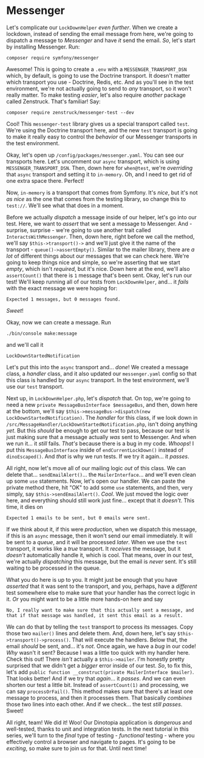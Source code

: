 # Messenger

Let's complicate our `LockDownHelper` *even further*. When we create a lockdown, instead of sending the email message from here, we're going to dispatch a message to *Messenger* and have *it* send the email. *So*, let's start by installing Messenger. Run:

```terminal
composer require symfony/messenger
```

Awesome! This is going to create a `.env` with a `MESSENGER_TRANSPORT_DSN` which, by default, is going to use the Doctrine transport. It doesn't matter which transport you use - Doctrine, Redis, etc. And as you'll see in the test environment, we're not actually going to send to *any* transport, so it won't really matter. To make testing *easier*, let's also require *another* package called Zenstruck. That's familiar! Say:

```terminal
composer require zenstruck/messenger-test --dev
```

Cool! This `messenger-test` library gives us a special transport called `test`. We're using the Doctrine transport here, and the new `test` transport is going to make it really easy to control the *behavior* of our Messenger transports in the test environment.

Okay, let's open up `/config/packages/messenger.yaml`. You can see our transports here. Let's uncomment our `async` transport, which is using `MESSENGER_TRANSPORT_DSN`. Then, down here for `when@test`, we're *overriding* that `async` transport and setting it to `in-memory`. Oh, and I need to get rid of one extra space there. Perfect!

Now, `in-memory` is a transport that comes from Symfony. It's *nice*, but it's not *as nice* as the one that comes from the testing library, so change this to `test://`. We'll see what that does in a moment.

Before we actually *dispatch* a message inside of our helper, let's go into our test. Here, we want to *assert* that we sent a message to Messenger. And - surprise, surprise - we're going to use another trait called `InteractsWithMessenger`. Then, down here, right before we call the method, we'll say `$this->transport()->` and we'll just give it the name of the transport - `queue()->assertEmpty()`. Similar to the mailer library, there are *a lot* of different things about our messages that we can check here. We're going to keep things nice and simple, so we're asserting that we start *empty*, which isn't *required*, but it's nice. Down here at the end, we'll also `assertCount()` that there is `1` message that's been sent. Okay, let's run our test! We'll keep running all of our tests from `LockDownHelper`, and... it *fails* with the exact message we were hoping for:

`Expected 1 messages, but 0 messages found.`

*Sweet*!

Okay, now we can create a message. Run

```terminal
./bin/console make:message
```
and we'll call it

```
LockDownStartedNotification
```

Let's put this into the `async` transport and... *done*! We created a message class, a *handler* class, and it also updated our `messenger.yaml` config so that this class is handled by our `async` transport. In the test environment, we'll use our `test` transport.

Next up, in `LockDownHelper.php`, let's *dispatch* that. On top, we're going to need a new `private MessageBusInterface $messageBus`, and then, down here at the bottom, we'll say `$this->messageBus->dispatch(new LockDownStartedNotification)`. The *handler* for this class, if we look down in `/src/MessageHandler/LockDownStartedNotification.php`, isn't doing anything *yet*. But this *should* be enough to get our test to pass, because our test is just making sure that a message actually *was* sent to Messenger. And when we run it... it *still* fails. *That's* because there is a bug in my code. *Whoops*! I put this `MessageBusInterface` inside of `endCurrentLockDown()` instead of `dinoEscaped()`. And *that* is why we run tests. If we try it again... it *passes*.

All right, now let's move all of our mailing logic *out* of this class. We can delete that... `sendEmailAlert()`... the `MailerInterface`... and we'll even clean up some `use` statements. Now, let's open our handler. We can paste the private method there, hit "OK" to add some `use` statements, and then, very simply, say `$this->sendEmailAlert()`. *Cool*. We just moved the logic over here, and everything should still work just fine... except that it *doesn't*. This time, it dies on

`Expected 1 emails to be sent, but 0 emails were sent.`

If we think about it, if this were *production*, when we dispatch this message, if this is an `async` message, then it won't send our email immediately. It will be sent to a *queue*, and it will be processed *later*. When we use the `test` transport, it works like a *true* transport. It *receives* the message, but it *doesn't* automatically handle it, which is cool. That means, over in our test, we're actually *dispatching* this message, but the email is *never* sent. It's still waiting to be processed in the queue.

What you do here is up to you. It might just be enough that you have *asserted* that it was sent to the transport, and you, perhaps, have a *different* test somewhere else to make sure that your handler has the correct logic in it. *Or* you might want to be a little more hands-on here and say 

`No, I really want to make sure that this actually sent a message, and that if that message was handled, it sent this email as a result.`

We can do that by telling the `test` transport to process its messages. Copy those two `mailer()` lines and delete them. And, down here, let's say `$this->transport()->process()`. That will execute the handlers. Below that, the email *should* be sent, and... it's *not*. Once again, we have a *bug* in our code! *Why* wasn't it sent? Because I was a little too quick with my handler here. Check this out! There *isn't* actually a `$this->mailer`. I'm honestly pretty surprised that we didn't get a *bigger* error inside of our test. *So*, to fix this, let's add `public function __construct(private MailerInterface $mailer)`. That looks better! And if we try that *again*... it *passes*. And we can even shorten our test a little bit. Instead of `assertCount(1)` and processing, we can say `processOrFail()`. This method makes sure that there's at least one message to process, and then it processes them. That basically *combines* those two lines into each other. And if we check... the test *still passes*. Sweet!

All right, team! We did it! Woo! Our Dinotopia application is *dangerous* and well-tested, thanks to unit and integration tests. In the next tutorial in this series, we'll turn to the *final* type of testing - *functional* testing - where you effectively control a browser and navigate to pages. It's going to be *exciting*, so make sure to join us for that. Until next time!
